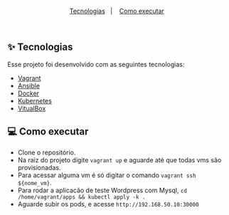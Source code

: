 <p align="center">
  <a href="#-tecnologias">Tecnologias</a>&nbsp;&nbsp;&nbsp;|&nbsp;&nbsp;&nbsp;
  <a href="#-como-executar">Como executar</a>&nbsp;&nbsp;&nbsp;
</p>


<br>

## ✨ Tecnologias

Esse projeto foi desenvolvido com as seguintes tecnologias:

- [Vagrant](https://www.vagrantup.com/)
- [Ansible](https://www.ansible.com/)
- [Docker](https://docs.docker.com/)
- [Kubernetes](https://kubernetes.io/pt-br/)
- [VitualBox](https://www.virtualbox.org/)

## 💻  Como executar

- Clone o repositório.
- Na raiz do projeto digite `vagrant up` e aguarde até que todas vms são provisionadas.
- Para acessar alguma vm é só digitar o comando `vagrant ssh ${nome_vm}`.
- Para rodar a aplicacão de teste Wordpress com Mysql, `cd /home/vagrant/apps && kubectl apply -k .`
- Aguarde subir os pods, e acesse `http://192.168.50.10:30000`

